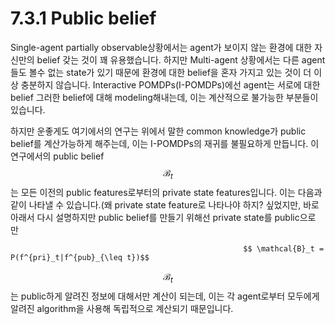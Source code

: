 # 7.3.1 Public belief

Single-agent partially observable상황에서는 agent가 보이지 않는 환경에 대한 자신만의 belief 갖는 것이 꽤 유용했습니다. 하지만 Multi-agent 상황에서는 다른 agent들도 볼수 없는 state가 있기 때문에 환경에 대한 belief을 혼자 가지고 있는 것이 더 이상 충분하지 않습니다. Interactive POMDPs\(I-POMDPs\)에선 agent는 서로에 대한 belief 그러한 belief에 대해 modeling해내는데, 이는 계산적으로 불가능한 부분들이 있습니다.

하지만 운좋게도 여기에서의 연구는 위에서 말한 common knowledge가 public belief를 계산가능하게 해주는데, 이는 I-POMDPs의 재귀를 불필요하게 만듭니다. 이 연구에서의 public belief $$\mathcal{B}_t$$는 모든 이전의 public features로부터의 private state features입니다. 이는 다음과 같이 나타낼 수 있습니다.\(왜 private state feature로 나타나야 하지? 싶었지만, 바로 아래서 다시 설명하지만 public belief를 만들기 위해선 private state를 public으로 만

                                                        $$ \mathcal{B}_t = P(f^{pri}_t|f^{pub}_{\leq t})$$

$$ \mathcal{B}_t$$는 public하게 알려진 정보에 대해서만 계산이 되는데, 이는 각 agent로부터 모두에게 알려진 algorithm을 사용해 독립적으로 계산되기 때문입니다.

